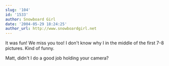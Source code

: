 ```yaml
---
slug: '104'
id: '1533'
author: Snowboard Girl
date: '2004-05-29 18:24:25'
author_url: http://www.snowboardgirl.net
---
```

It was fun!  We miss you too!  I don't know why I in the middle of the first 7-8 pictures.  Kind of funny.

Matt, didn't I do a good job holding your camera?
